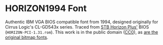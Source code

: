 # HORIZON1994 Font

Authentic IBM VGA BIOS compatible font from 1994, designed originally for Cirrus Logic's CL-GD543x series. Traced from [STB Horizon Plus'](https://dosdays.co.uk/topics/Manufacturers/stb/horizon+.php) BIOS (`HORIZON-PCI-1.31.rom`). This work is in the public domain ([CC0](https://creativecommons.org/publicdomain/zero/1.0/)), as [are the original bitmap fonts](https://www.crowdspring.com/blog/font-law-licensing/).
